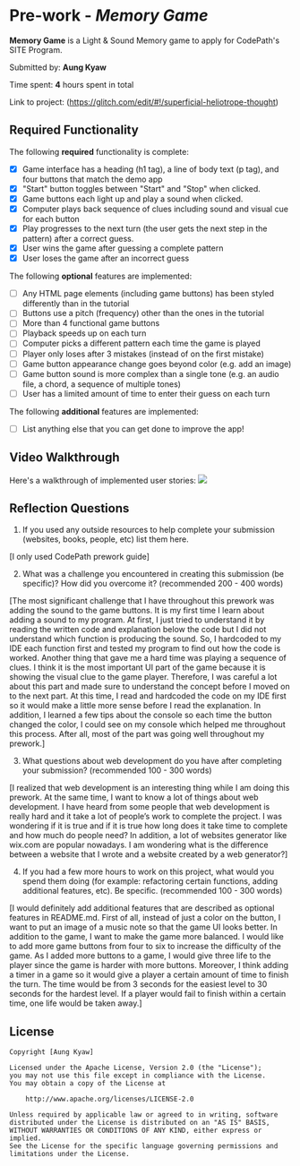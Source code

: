 # Pre-work - *Memory Game*

**Memory Game** is a Light & Sound Memory game to apply for CodePath's SITE Program. 

Submitted by: **Aung Kyaw**

Time spent: **4** hours spent in total

Link to project: (https://glitch.com/edit/#!/superficial-heliotrope-thought)

## Required Functionality

The following **required** functionality is complete:

* [X] Game interface has a heading (h1 tag), a line of body text (p tag), and four buttons that match the demo app
* [X] "Start" button toggles between "Start" and "Stop" when clicked. 
* [X] Game buttons each light up and play a sound when clicked. 
* [X] Computer plays back sequence of clues including sound and visual cue for each button
* [X] Play progresses to the next turn (the user gets the next step in the pattern) after a correct guess. 
* [X] User wins the game after guessing a complete pattern
* [X] User loses the game after an incorrect guess

The following **optional** features are implemented:

* [ ] Any HTML page elements (including game buttons) has been styled differently than in the tutorial
* [ ] Buttons use a pitch (frequency) other than the ones in the tutorial
* [ ] More than 4 functional game buttons
* [ ] Playback speeds up on each turn
* [ ] Computer picks a different pattern each time the game is played
* [ ] Player only loses after 3 mistakes (instead of on the first mistake)
* [ ] Game button appearance change goes beyond color (e.g. add an image)
* [ ] Game button sound is more complex than a single tone (e.g. an audio file, a chord, a sequence of multiple tones)
* [ ] User has a limited amount of time to enter their guess on each turn

The following **additional** features are implemented:

- [ ] List anything else that you can get done to improve the app!

## Video Walkthrough

Here's a walkthrough of implemented user stories:
![](your-link-here)


## Reflection Questions
1. If you used any outside resources to help complete your submission (websites, books, people, etc) list them here.
 
[I only used CodePath prework guide]

2. What was a challenge you encountered in creating this submission (be specific)? How did you overcome it? (recommended 200 - 400 words)
 
[The most significant challenge that I have throughout this prework was adding the sound to the game buttons. It is my first time I learn about adding a sound to my program. At first, I just tried to understand it by reading the written code and explanation below the code but I did not understand which function is producing the sound. So, I hardcoded to my IDE each function first and tested my program to find out how the code is worked. Another thing that gave me a hard time was playing a sequence of clues. I think it is the most important UI part of the game because it is showing the visual clue to the game player. Therefore, I was careful a lot about this part and made sure to understand the concept before I moved on to the next part. At this time, I read and hardcoded the code on my IDE first so it would make a little more sense before I read the explanation. In addition, I learned a few tips about the console so each time the button changed the color, I could see on my console which helped me throughout this process. After all, most of the part was going well throughout my prework.]

3. What questions about web development do you have after completing your submission? (recommended 100 - 300 words) 

[I realized that web development is an interesting thing while I am doing this prework. At the same time, I want to know a lot of things about web development. I have heard from some people that web development is really hard and it take a lot of people’s work to complete the project. I was wondering if it is true and if it is true how long does it take time to complete and how much do people need? In addition, a lot of websites generator like wix.com are popular nowadays. I am wondering what is the difference between a website that I wrote and a website created by a web generator?]

4. If you had a few more hours to work on this project, what would you spend them doing (for example: refactoring certain functions, adding additional features, etc). Be specific. (recommended 100 - 300 words) 

[I would definitely add additional features that are described as optional features in README.md.  First of all, instead of just a color on the button, I want to put an image of a music note so that the game UI looks better. In addition to the game, I want to make the game more balanced. I would like to add more game buttons from four to six to increase the difficulty of the game. As I added more buttons to a game, I would give three life to the player since the game is harder with more buttons. Moreover, I think adding a timer in a game so it would give a player a certain amount of time to finish the turn. The time would be from 3 seconds for the easiest level to 30 seconds for the hardest level. If a player would fail to finish within a certain time, one life would be taken away.]



## License

    Copyright [Aung Kyaw]

    Licensed under the Apache License, Version 2.0 (the "License");
    you may not use this file except in compliance with the License.
    You may obtain a copy of the License at

        http://www.apache.org/licenses/LICENSE-2.0

    Unless required by applicable law or agreed to in writing, software
    distributed under the License is distributed on an "AS IS" BASIS,
    WITHOUT WARRANTIES OR CONDITIONS OF ANY KIND, either express or implied.
    See the License for the specific language governing permissions and
    limitations under the License.
